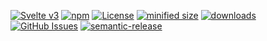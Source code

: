 [![Svelte v3](https://img.shields.io/badge/svelte-v3-orange.svg)](https://svelte.dev)
[![npm](https://img.shields.io/npm/v/SymatemExplorer.svg)](https://www.npmjs.com/package/SymatemExplorer)
[![License](https://img.shields.io/badge/License-BSD%203--Clause-blue.svg)](https://opensource.org/licenses/BSD-3-Clause)
[![minified size](https://badgen.net/bundlephobia/min/SymatemExplorer)](https://bundlephobia.com/result?p=SymatemExplorer)
[![downloads](http://img.shields.io/npm/dm/SymatemExplorer.svg?style=flat-square)](https://npmjs.org/package/SymatemExplorer)
[![GitHub Issues](https://img.shields.io/github/issues/arlac77/SymatemExplorer.svg?style=flat-square)](https://github.com/arlac77/SymatemExplorer/issues)
[![semantic-release](https://img.shields.io/badge/%20%20%F0%9F%93%A6%F0%9F%9A%80-semantic--release-e10079.svg)](https://github.com/arlac77/SymatemExplorer)
